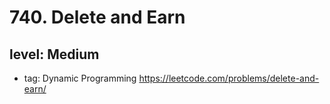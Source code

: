 # 740. Delete and Earn
## level: Medium

- tag: Dynamic Programming
https://leetcode.com/problems/delete-and-earn/
